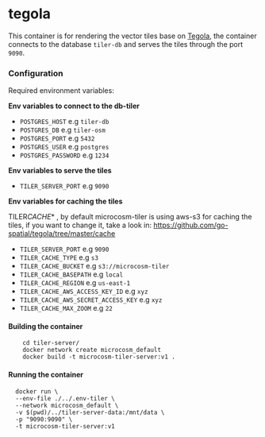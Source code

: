 # tegola

This container is for rendering the vector tiles base on [Tegola](https://github.com/go-spatial/tegola), the container connects to the database `tiler-db` and serves the tiles through the port `9090`.

### Configuration

Required environment variables:

**Env variables to connect to the db-tiler**

- `POSTGRES_HOST` e.g `tiler-db`
- `POSTGRES_DB` e.g `tiler-osm`
- `POSTGRES_PORT` e.g `5432`
- `POSTGRES_USER` e.g `postgres`
- `POSTGRES_PASSWORD` e.g `1234`

**Env variables to serve the tiles**

- `TILER_SERVER_PORT` e.g `9090`

**Env variables for caching the tiles**

TILER*CACHE*\* , by default microcosm-tiler is using aws-s3 for caching the tiles, if you want to change it, take a look in: https://github.com/go-spatial/tegola/tree/master/cache

- `TILER_SERVER_PORT` e.g `9090`
- `TILER_CACHE_TYPE` e.g `s3`
- `TILER_CACHE_BUCKET` e.g `s3://microcosm-tiler`
- `TILER_CACHE_BASEPATH` e.g `local`
- `TILER_CACHE_REGION` e.g `us-east-1`
- `TILER_CACHE_AWS_ACCESS_KEY_ID` e.g `xyz`
- `TILER_CACHE_AWS_SECRET_ACCESS_KEY` e.g `xyz`
- `TILER_CACHE_MAX_ZOOM` e.g `22`

#### Building the container

```
    cd tiler-server/
    docker network create microcosm_default
    docker build -t microcosm-tiler-server:v1 .
```

#### Running the container

```
  docker run \
  --env-file ./../.env-tiler \
  --network microcosm_default \
  -v $(pwd)/../tiler-server-data:/mnt/data \
  -p "9090:9090" \
  -t microcosm-tiler-server:v1
```
